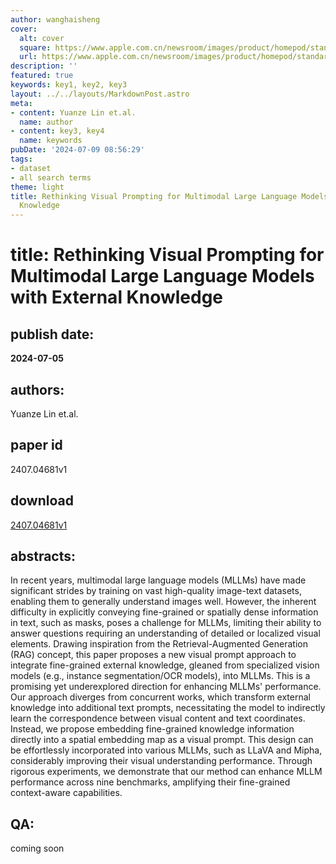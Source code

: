 ```yaml
---
author: wanghaisheng
cover:
  alt: cover
  square: https://www.apple.com.cn/newsroom/images/product/homepod/standard/Apple-HomePod-hero-230118_big.jpg.large_2x.jpg
  url: https://www.apple.com.cn/newsroom/images/product/homepod/standard/Apple-HomePod-hero-230118_big.jpg.large_2x.jpg
description: ''
featured: true
keywords: key1, key2, key3
layout: ../../layouts/MarkdownPost.astro
meta:
- content: Yuanze Lin et.al.
  name: author
- content: key3, key4
  name: keywords
pubDate: '2024-07-09 08:56:29'
tags:
- dataset
- all search terms
theme: light
title: Rethinking Visual Prompting for Multimodal Large Language Models with External
  Knowledge
---
```


# title: Rethinking Visual Prompting for Multimodal Large Language Models with External Knowledge 
## publish date: 
**2024-07-05** 
## authors: 
  Yuanze Lin et.al. 
## paper id
2407.04681v1
## download
[2407.04681v1](http://arxiv.org/abs/2407.04681v1)
## abstracts:
In recent years, multimodal large language models (MLLMs) have made significant strides by training on vast high-quality image-text datasets, enabling them to generally understand images well. However, the inherent difficulty in explicitly conveying fine-grained or spatially dense information in text, such as masks, poses a challenge for MLLMs, limiting their ability to answer questions requiring an understanding of detailed or localized visual elements. Drawing inspiration from the Retrieval-Augmented Generation (RAG) concept, this paper proposes a new visual prompt approach to integrate fine-grained external knowledge, gleaned from specialized vision models (e.g., instance segmentation/OCR models), into MLLMs. This is a promising yet underexplored direction for enhancing MLLMs' performance. Our approach diverges from concurrent works, which transform external knowledge into additional text prompts, necessitating the model to indirectly learn the correspondence between visual content and text coordinates. Instead, we propose embedding fine-grained knowledge information directly into a spatial embedding map as a visual prompt. This design can be effortlessly incorporated into various MLLMs, such as LLaVA and Mipha, considerably improving their visual understanding performance. Through rigorous experiments, we demonstrate that our method can enhance MLLM performance across nine benchmarks, amplifying their fine-grained context-aware capabilities.
## QA:
coming soon
